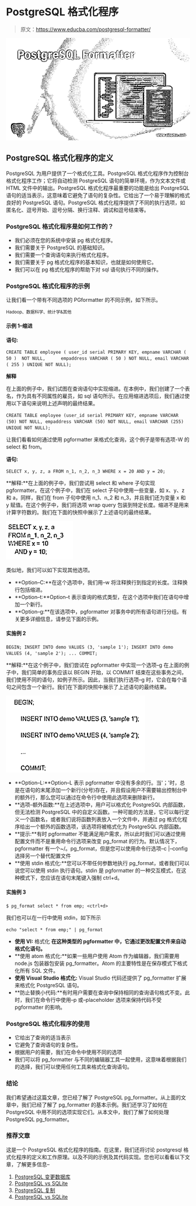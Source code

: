 # PostgreSQL 格式化程序

> 原文：<https://www.educba.com/postgresql-formatter/>

![PostgreSQL Formatter](img/93a1a0c82dc7c9c04e8268989f8aefa3.png)



## PostgreSQL 格式化程序的定义

PostgreSQL 为用户提供了一个格式化工具。PostgreSQL 格式化程序作为控制台格式化程序工作；它将自动检测 PostgreSQL 语句的简单环境，作为文本文件或 HTML 文件中的输出。PostgreSQL 格式化程序最重要的功能是给出 PostgreSQL 语句的适当表示，这意味着它避免了语句的复杂性。它给出了一个易于理解的格式良好的 PostgreSQL 语句。PostgreSQL 格式化程序提供了不同的执行选项，如匿名化、逗号开始、逗号分隔、换行注释、调试和逗号结束等。

### PostgreSQL 格式化程序是如何工作的？

*   我们必须在您的系统中安装 pg 格式化程序。
*   我们需要关于 PostgreSQL 的基础知识。
*   我们需要一个查询语句来执行格式化程序。
*   我们需要关于 pg 格式化程序的基本知识，也就是如何使用它。
*   我们可以在 pg 格式化程序的帮助下对 sql 语句执行不同的操作。

### PostgreSQL 格式化程序的示例

让我们看一个带有不同选项的 PGformatter 的不同示例，如下所示。

<small>Hadoop、数据科学、统计学&其他</small>

#### 示例 1–缩进

**语句:**

`CREATE TABLE employee ( user_id serial PRIMARY KEY, empname VARCHAR ( 50 )  NOT NULL,      empaddress VARCHAR ( 50 ) NOT NULL, email VARCHAR ( 255 ) UNIQUE NOT NULL);`

**解释**

在上面的例子中，我们试图在查询语句中实现缩进。在本例中，我们创建了一个表名，作为具有不同属性的雇员，如 sql 语句所示。在应用缩进选项后，我们通过使用以下语句来说明上述声明的最终结果。

`CREATE TABLE employee (user_id serial PRIMARY KEY,
empname VARCHAR (50) NOT NULL,
empaddress VARCHAR (50) NOT NULL,
email VARCHAR (255) UNIQUE NOT NULL);`

让我们看看如何通过使用 pgformatter 来格式化查询，这个例子是带有选项-W 的 select 和 from。

**语句:**

`SELECT x, y, z, a FROM n_1, n_2, n_3 WHERE x = 20 AND y = 20;`

**解释:**在上面的例子中，我们尝试用 select 和 where 子句实现 pgformatter。在这个例子中，我们在 select 子句中使用一些变量，如 x、y、z 和 a，同样，我们在 from 子句中使用 n_1、n_2 和 n_3，并且我们还为变量 x 和 y 赋值。在这个例子中，我们将选项 wrap query 包装到特定长度。缩进不是用来计算字符数的。我们在下面的快照中展示了上述语句的最终结果。

![PostgreSQL Formatter-1.1](img/14bf224bd773a32891472507011326f4.png)



类似地，我们可以如下实现其他选项。

*   **Option–C:**在这个选项中，我们用–w 将注释换行到指定的长度。注释换行包括缩进。
*   **Option–t:**Option–t 表示查询的格式类型，在这个选项中我们在语句中增加一个新行。
*   **Option–g:**在该选项中，pgformatter 对事务中的所有语句进行分组。有关更多详细信息，请参见下面的示例。

#### 实施例 2

`BEGIN;
INSERT INTO demo VALUES (3, 'sample 1');
INSERT INTO demo VALUES (4, 'sample 2');
...
COMMIT;`

**解释:**在这个例子中，我们尝试在 pgformatter 中实现一个选项–g 在上面的例子中，我们简单的事务应该以 BEGIN 开始，以 COMMIT 结束在这些事务之间，我们使用不同的语句，如例子所示。因此，当我们执行选项–g 时，它会在每个语句之间包含一个新行。我们在下面的快照中展示了上述语句的最终结果。

![PostgreSQL Formatter-1.2](img/3265dae655e8bf5c27061c39b512aa6a.png)



*   **Option–L:**Option–L 表示 pgformatter 中没有多余的行。当'；'时，总是在语句的末尾添加一个新行(分号)存在，并且假设用户不需要输出控制台中的额外行，那么您可以通过在命令行中使用此选项来删除新行。
*   **选项–额外函数:**在上述选项中，用户可以格式化 PostgreSQL 内部函数，但无法检测 PostgreSQL 中的自定义函数。一种可能的方法是，它可以每行定义一个函数名，或者我们说将函数列表放入一个文件中，并通过 pg 格式化程序给出一个额外的函数选项，该选项将被格式化为 PostgreSQL 内部函数。
*   **提示:**有时 pgformatter 不能满足用户需求，所以此时我们可以通过使用配置文件而不是重用命令行选项来改变 pg_format 的行为。默认情况下，pgformatter 有一个~/。pg_format，但是您可以使用命令行选项–c |–config 选择另一个替代配置文件
*   **使用 stdin 格式化:**您可以不带任何参数地执行 pg_format，或者我们可以说您可以使用 stdin 执行语句。stdin 是 pgformatter 的一种交互模式，在这种模式下，您应该在语句末尾键入强制 ctrl+d。

#### 实施例 3

`$ pg_format
select * from emp;
<ctrl+d>`

我们也可以在一行中使用 stdin，如下所示

`echo "select * from emp;" | pg_format`

*   **使用 VI:** 格式化 **在这种类型的 pgformatter 中，它通过更改配置文件来自动格式化语句。**
*   **使用 atom 格式化:**如果一些用户使用 Atom 作为编辑器，我们需要用 node.js 包装器包安装 pg_formatter。Atom 的主要特性是在保存模式下格式化所有 SQL 文件。
*   **使用 Visual Studio 格式化:** Visual Studio 代码还提供了 pg_formatter 扩展来格式化 PostgreSQL 语句。
*   **防止替换小代码:**有时用户需要在查询中保持相同的查询语句格式不变。此时，我们在命令行中使用–p 或–placeholder 选项来保持代码不受 pgformatter 的影响。

### PostgreSQL 格式化程序的使用

*   它给出了查询的适当表示
*   它避免了查询语句的复杂性。
*   根据用户的需要，我们在命令中使用不同的选项
*   我们可以将 pg_formatter 与不同的编辑器工具一起使用，这意味着根据我们的选择，我们可以使用任何工具来格式化查询语句。

### 结论

我们希望通过这篇文章，您已经了解了 PostgreSQL pg_formatter。从上面的文章中，我们已经了解了 pg_formatter 的基本示例。我们还学习了如何在 PostgreSQL 中用不同的选项实现它们。从本文中，我们了解了如何处理 PostgreSQL pg_formatter。

### 推荐文章

这是一个 PostgreSQL 格式化程序的指南。在这里，我们还将讨论 postgresql 格式化程序的定义和工作原理。以及不同的示例及其代码实现。您也可以看看以下文章，了解更多信息–

1.  [PostgreSQL 变更数据库](https://www.educba.com/postgresql-alter-database/)
2.  [PostgreSQL vs SQLite](https://www.educba.com/postgresql-vs-sqlite/)
3.  [PostgreSQL 复制](https://www.educba.com/postgresql-replication/)
4.  [PostgreSQL vs SQLite](https://www.educba.com/postgresql-vs-sqlite/)